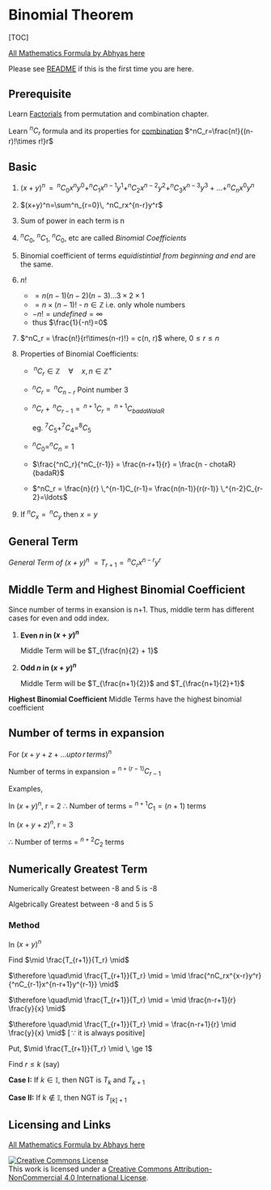 # Binomial Theorem

[TOC]

[All Mathematics Formula by Abhyas here](README.md)

Please see [README](README.md#README) if this is the first time you are here.

## Prerequisite

Learn [Factorials](/@abhyas/permutation_combination#Factorial) from permutation and combination chapter.

Learn $^nC_r$ formula and its properties for [combination](/@abhyas/permutation_combination#Factorial)
$^nC_r=\frac{n!}{(n-r)!\times r!}r$

## Basic

 1. $(x+y)^n\, =\, ^nC_0x^ny^0+^nC_1x^{n-1}y^1+^nC_2x^{n-2}y^2+^nC_3x^{n-3}y^3+\ldots+^nC_nx^{0}y^n$
 2. $(x+y)^n=\sum^n_{r=0}\, ^nC_rx^{n-r}y^r$
 3. Sum of power in each term is n
 4. $^nC_0$, $^nC_1$, $^nC_0$, etc are called _Binomial Coefficients_
 5. Binomial coefficient of terms _equidistintial from beginning and end_ are the same.
 6. $n!$

    - $= n(n-1)(n-2)(n-3) \ldots 3 \times 2 \times 1$
    - $=n\times{(n-1)!}$ - $n\in \mathbb{Z}$ i.e. only whole numbers
    - $-n!=undefined =\infty$
    - thus $\frac{1}{-n!}=0$

 7. $^nC_r = \frac{n!}{r!\times(n-r)!} = c(n, r)$ where, $0 \le r \le n$
 8. Properties of Binomial Coefficients:
 

    - $\,^nC_r \in \mathbb{Z} \quad \forall \quad x,n \in\mathbb{Z^+}$
    - $^nC_r = \,^nC_{n-r}$ Point number 3
    - $^nC_r + \,^nC_{r-1}= \,^{n+1}C_r = \,^{n + 1}C_{badaWalaR}$  

      eg. $^7C_5 + ^7C_{4}=^{8}C_5$

    - $^nC_0 = ^nC_n = 1$
    - $\frac{^nC_r}{^nC_{r-1}} = \frac{n-r+1}{r} = \frac{n - chotaR}{badaR}$
    - $^nC_r = \frac{n}{r} \,^{n-1}C_{r-1}= \frac{n(n-1)}{r(r-1)} \,^{n-2}C_{r-2}=\ldots$

 8. If $^nC_x= \, ^nC_y$ then $x=y$
 

## General Term

 
 _General Term of $(x+y)^n$_ $=T_{r+1}= \, ^nC_rx^{n-r}y^r$
 

## Middle Term and Highest Binomial Coefficient

 
 Since number of terms in exansion is n+1. Thus, middle term has different cases for even and odd index.
 
 1. **Even $n$ in $(x+y)^n$**

    Middle Term will be $T_{\frac{n}{2} + 1}$

 1. **Odd $n$ in $(x+y)^n$**

    Middle Term will be $T_{\frac{n+1}{2}}$ and $T_{\frac{n+1}{2}+1}$

 
 **Highest Binomial Coefficient**
 Middle Terms have the highest binomial coefficient
 

## Number of terms in expansion

 
 For $(x+y+z+ ...upto\, r\, terms)^n$
 
 Number of terms in expansion = $^{n+(r-1)}C_{r-1}$
 
 Examples, 
 
 In $(x+y)^n$, r = 2
 $\therefore$ Number of terms = $^{n+1}C_1 = (n + 1)$ terms
 
 In $(x+y+z)^n$, r = 3
 
 $\therefore$ Number of terms = $^{n+2}C_2$ terms
 

## Numerically Greatest Term

 
 Numerically Greatest between -8 and 5 is -8
 
 Algebrically Greatest between -8 and 5 is 5
 

### Method

 
 In $(x+y)^n$
 
 Find $\mid \frac{T_{r+1}}{T_r} \mid$
 
 $\therefore \quad\mid \frac{T_{r+1}}{T_r} \mid = \mid \frac{^nC_rx^{x-r}y^r}{^nC_{r-1}x^{n-r+1}y^{r-1}} \mid$
 
 $\therefore \quad\mid \frac{T_{r+1}}{T_r} \mid = \mid \frac{n-r+1}{r} \frac{y}{x} \mid$
 
 $\therefore \quad\mid \frac{T_{r+1}}{T_r} \mid = \frac{n-r+1}{r} \mid \frac{y}{x} \mid$ $[\, \because$ it is always positive$]$
 
 Put, $\mid \frac{T_{r+1}}{T_r} \mid \, \ge 1$
 
 Find $r \le k$ (say)
 
 **Case I:** If $k \in \mathbb{I}$, then NGT is $T_k$ and $T_{k+1}$
 
 **Case II:** If $k \notin \mathbb{I}$, then NGT is $T_{[k]+1}$
 

## Licensing and Links

[All Mathematics Formula by Abhays here](README.md)

<a rel="license" href="http://creativecommons.org/licenses/by-nc/4.0/"><img alt="Creative Commons License" style="border-width:0" src="https://i.creativecommons.org/l/by-nc/4.0/88x31.png" /></a><br />This work is licensed under a <a rel="license" href="http://creativecommons.org/licenses/by-nc/4.0/">Creative Commons Attribution-NonCommercial 4.0 International License</a>.
